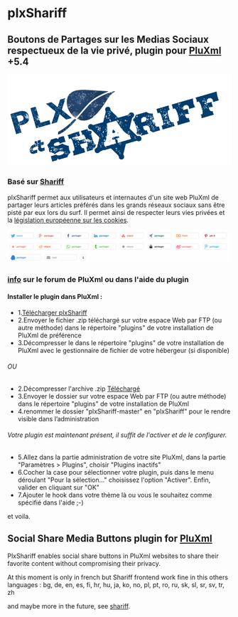 # plxShariff
## Boutons de Partages sur les Medias Sociaux respectueux de la vie privé, plugin pour [PluXml](http://pluxml.org "Blog ou CMS propulsé a l'XML") +5.4
![WaterMark plxShariff](https://raw.githubusercontent.com/sudwebdesign/plxShariff/master/plxshariff_logo.png "Protéger la vie privée de vos internautes sur PluXml avec plxShariff")
### Basé sur [Shariff](http://ct.de/-2467514 "info d'origine (en allemand)")

plxShariff permet aux utilisateurs et internautes d'un site web PluXml de partager leurs articles préférés dans les grands réseaux sociaux sans être pisté par eux lors du surf. 
Il permet ainsi de respecter leurs vies privées et la [législation européenne sur les cookies](https://www.cnil.fr/fr/site-web-cookies-et-autres-traceurs).

![Boutons Shariff en action](https://raw.githubusercontent.com/sudwebdesign/plxShariff/master/sia.png "Image de ce que cela peut donner")

### [info](http://forum.pluxml.org/viewtopic.php?id=52753) sur le forum de PluXml ou dans l'aide du plugin
#### Installer le plugin dans PluXml :

+ 1.[Télécharger plxShariff](https://github.com/sudwebdesign/plxShariff/archive/master.zip)
+ 2.Envoyer le fichier .zip téléchargé sur votre espace Web par FTP (ou autre méthode) dans le répertoire "plugins" de votre installation de PluXml de préférence
+ 3.Décompresser le dans le répertoire "plugins" de votre installation de PluXml avec le gestionnaire de fichier de votre hébergeur (si disponible)
###### OU   
+ 2.Décompresser l'archive .zip [Téléchargé](https://github.com/sudwebdesign/plxShariff/archive/master.zip)
+ 3.Envoyer le dossier sur votre espace Web par FTP (ou autre méthode) dans le répertoire "plugins" de votre installation de PluXml
+ 4.renommer le dossier "plxShariff-master" en "plxShariff" pour le rendre visible dans l’administration

###### Votre plugin est maintenant présent, il suffit de l'activer et de le configurer.
+ 5.Allez dans la partie administration de votre site PluXml, dans la partie "Paramètres > Plugins", choisir "Plugins inactifs"
+ 6.Cocher la case pour sélectionner votre plugin, puis dans le menu déroulant "Pour la sélection..." choisissez l'option "Activer". Enfin, valider en cliquant sur "OK"
+ 7.Ajouter le hook dans votre thème là ou vous le souhaitez comme spécifié dans l'aide ;-)

et voila.

## Social Share Media Buttons plugin for [PluXml](http://pluxml.org "Blog or CMS boosted with XML")

PlxShariff enables social share buttons in PluXml websites to share their favorite content without compromising their privacy.

At this moment is only in french but Shariff frontend work fine in this others languages : 
bg, de, en, es, fi, hr, hu, ja, ko, no, pl, pt, ro, ru, sk, sl, sr, sv, tr, zh

and maybe more in the future, see [shariff](https://github.com/heiseonline/shariff/blob/master/README.md).
